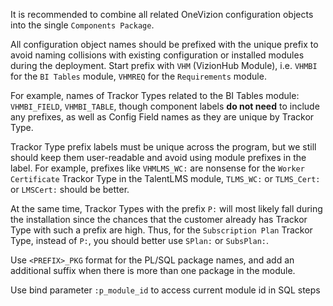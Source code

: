 It is recommended to combine all related OneVizion configuration objects into the single `Components Package`.

All configuration object names should be prefixed with the unique prefix to avoid naming collisions with existing configuration or installed modules during the deployment.
Start prefix with `VHM` (VizionHub Module), i.e. `VHMBI` for the `BI Tables` module, `VHMREQ` for the `Requirements` module.

For example, names of Trackor Types related to the BI Tables module: `VHMBI_FIELD`, `VHMBI_TABLE`, though component labels **do not need** to include any prefixes, as well as Config Field names as they are unique by Trackor Type.

Trackor Type prefix labels must be unique across the program, but we still should keep them user-readable and avoid using module prefixes in the label. 
For example, prefixes like `VHMLMS_WC:` are nonsense for the `Worker Certificate` Trackor Type in the TalentLMS module, `TLMS_WC:` or `TLMS_Cert:` or `LMSCert:` should be better.

At the same time, Trackor Types with the prefix `P:` will most likely fall during the installation since the chances that the customer already has Trackor Type with such a prefix are high. Thus, for the `Subscription Plan` Trackor Type, instead of `P:`, you should better use `SPlan:` or `SubsPlan:`.

Use `<PREFIX>_PKG` format for the PL/SQL package names, and add an additional suffix when there is more than one package in the module.

Use bind parameter `:p_module_id` to access current module id in SQL steps
